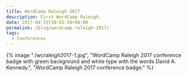 ```yaml
---
title: WordCamp Raleigh 2017
description: First WordCamp Raleigh.
date: 2017-04-23T10:01:59+00:00
permalink: /blog/wordcamp-raleigh-2017/
tags:
  - Conferences
---
```


{% image "./wcraleigh2017-1.jpg", "WordCamp Raleigh 2017 conference badge with green background and white type with the words David A. Kennedy.", "WordCamp Raleigh 2017 conference badge." %}
